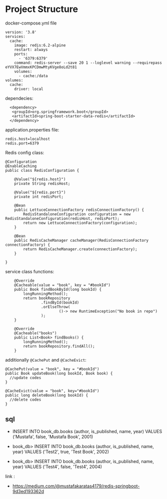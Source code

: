 # Project Structure

docker-compose.yml file
```
version: '3.8'
services:
  cache:
    image: redis:6.2-alpine
    restart: always
    ports:
      - '6379:6379'
    command: redis-server --save 20 1 --loglevel warning --requirepass eYVX7EwVmmxKPCDmwMtyKVge8oLd2t81
    volumes:
      - cache:/data
volumes:
  cache:
    driver: local
```

dependecies:
```
  <dependency>
   <groupId>org.springframework.boot</groupId>
   <artifactId>spring-boot-starter-data-redis</artifactId>
  </dependency>
```
application.properties file:
```
redis.host=localhost
redis.port=6379
```

Redis config class:
```
@Configuration
@EnableCaching
public class RedisConfiguration {

    @Value("${redis.host}")
    private String redisHost;

    @Value("${redis.port}")
    private int redisPort;

    @Bean
    public LettuceConnectionFactory redisConnectionFactory() {
        RedisStandaloneConfiguration configuration = new RedisStandaloneConfiguration(redisHost, redisPort);
        return new LettuceConnectionFactory(configuration);
    }

    @Bean
    public RedisCacheManager cacheManager(RedisConnectionFactory connectionFactory) {
        return RedisCacheManager.create(connectionFactory);
    }

}
```

service class functions:
```
    @Override
    @Cacheable(value = "book", key = "#bookId")
    public Book findBookById(long bookId) {
        longRunningMethod();
        return bookRepository
                .findById(bookId)
                .orElseThrow(
                        ()-> new RuntimeException("No book in repo")
                );
    }

    @Override
    @Cacheable("books")
    public List<Book> findBooks() {
        longRunningMethod();
        return bookRepository.findAll();
    }
```

additionally `@CachePut` and `@CacheEvict`:
```
@CachePut(value = "book", key = "#bookId")
public Book updateBook(long bookId, Book book) {
  //update codes
}

@CacheEvict(value = "book", key="#bookId")
public long deleteBook(long bookId) {
  //delete codes
}
```

## sql
- INSERT INTO book_db.books (author, is_published, name, year) VALUES ('Mustafa', false, 'Mustafa Book', 2001)

- book_db> INSERT INTO book_db.books (author, is_published, name, year) VALUES ('Test2', true, 'Test Book', 2002)

- book_db> INSERT INTO book_db.books (author, is_published, name, year) VALUES ('Test4', false, 'Test4', 2004)


link :
- https://medium.com/@mustafakaratas4179/redis-springboot-9d3ed193362d

